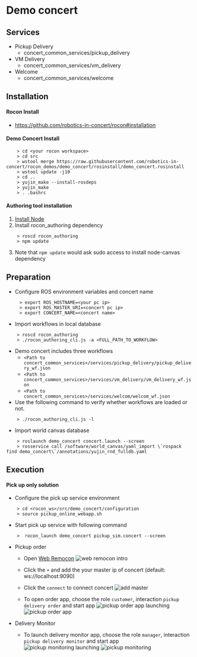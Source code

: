 # Demo concert
## Services
* Pickup Delivery
    * concert_common_services/pickup_delivery
* VM Delivery
    * concert_common_services/vm_delivery
* Welcome
    * concert_common_services/welcome

## Installation
#### Rocon Install
* https://github.com/robotics-in-concert/rocon#installation

#### Demo Concert Install
```    
    > cd <your rocon workspace>
    > cd src
    > wstool merge https://raw.githubusercontent.com/robotics-in-concert/rocon_demos/demo_concert/rosinstall/demo_concert.rosinstall
    > wstool update -j10
    > cd ..
    > yujin_make --install-rosdeps
    > yujin_make
    > . .bashrc
```    
#### Authoring tool installation

1. [Install Node](https://github.com/joyent/node/wiki/Installing-Node.js-via-package-manager#ubuntu-debian-linux-mint-elementary-os-etc)
2. Install rocon_authoring dependency

```  
    > roscd rocon_authoring
    > npm update
```

3. Note that `npm update` would ask sudo access to install node-canvas dependency
    
## Preparation

* Configure ROS environment variables and concert name
```
     > export ROS_HOSTNAME=<your pc ip>
     > export ROS_MASTER_URI=<concert pc ip>
     > export CONCERT_NAME=<concert name>
```
*  Import workflows in local database
```    
    > roscd rocon_authoring
    > ./rocon_authoring_cli.js -a <FULL_PATH_TO_WORKFLOW>
```
   * Demo concert includes three workflows
      * `<Path to concert_common_services>/services/pickup_delivery/pickup_delivery_wf.json`
      * `<Path to concert_common_services>/services/vm_delivery/vm_delivery_wf.json`
      * `<Path to concert_common_services>/services/welcom/welcom_wf.json`
   * Use the following command to verify whether workflows are loaded or not.
```    
    > ./rocon_authoring_cli.js -l
```
* Import world canvas database
```    
    > roslaunch demo_concert concert.launch --screen
    > rosservice call /software/world_canvas/yaml_import \`rospack find demo_concert\`/annotations/yujin_rnd_fulldb.yaml
```    
## Execution

#### Pick up only solution
* Configure the pick up service environment
```    
    > cd <rocon_ws>/src/demo_concert/configuration
    > source pickup_online_webapp.sh
```    

* Start pick up service with following command
```         
    >  rocon_launch demo_concert pickup_sim.concert --screen
```    
   
* Pickup order
   * Open [Web Remocon](http://remocon.robotconcert.org)
   ![web remocon intro](https://raw.githubusercontent.com/robotics-in-concert/rocon_demos/demo_concert/imgs/web_remocon_intro.png)

   *  Click the ```+``` and add the your master ip of concert (default: ws://localhost:9090)
   *  Click the ```connect``` to connect concert
   ![add master](https://raw.githubusercontent.com/robotics-in-concert/rocon_demos/demo_concert/imgs/web_remocon_add_master_ip.png)
          
   *  To open order app, choose the role ```customer```, interaction ```pickup delivery order``` and start app
      ![pickup order app launching](https://raw.githubusercontent.com/robotics-in-concert/rocon_demos/demo_concert/imgs/web_remocon_monitoring_app_launch.png)
      ![pickup order app](https://raw.githubusercontent.com/robotics-in-concert/rocon_demos/demo_concert/imgs/web_remocon_order_app.png)
          
* Delivery Monitor
   * To launch delivery monitor app, choose the role ```manager```, interaction ```pickup delivery monitor``` and start app
   ![pickup monitoring launching](https://github.com/robotics-in-concert/rocon_demos/blob/demo_concert/imgs/web_remocon_monitoring_app_launch.png)
   ![pickup monitoring](https://raw.githubusercontent.com/robotics-in-concert/rocon_demos/demo_concert/imgs/web_remocon_monitoring_app.png)

